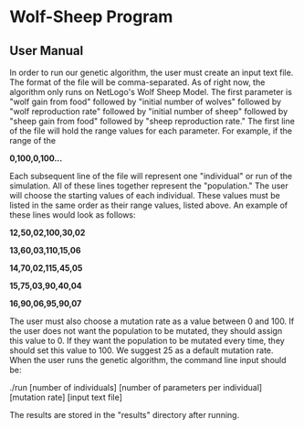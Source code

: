 # Wolf-Sheep Program
## User Manual

In order to run our genetic algorithm, the user must create an input text file. The format of the file will be comma-separated. As of right now, the algorithm only runs on NetLogo's Wolf Sheep Model. The first parameter is "wolf gain from food" followed by "initial number of wolves" followed by "wolf reproduction rate" followed by "initial number of sheep" followed by "sheep gain from food" followed by "sheep reproduction rate."  The first line of the file will hold the range values for each parameter. For example, if the range of the 

**0,100,0,100...**

Each subsequent line of the file will represent one "individual" or run of the simulation. All of these lines together represent the "population." The user will choose the starting values of each individual. These values must be listed in the same order as their range values, listed above. An example of these lines would look as follows:


**12,50,02,100,30,02**

**13,60,03,110,15,06**

**14,70,02,115,45,05**

**15,75,03,90,40,04**

**16,90,06,95,90,07**


The user must also choose a mutation rate as a value between 0 and 100. If the user does not want the population to be mutated, they should assign this value to 0. If they want the population to be mutated every time, they should set this value to 100. We suggest 25 as a default mutation rate. When the user runs the genetic algorithm, the command line input should be:



./run [number of individuals] [number of parameters per individual] [mutation rate] [input text file]

The results are stored in the "results" directory after running. 


